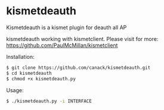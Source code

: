 # kismetdeauth
Kismetdeauth is a kismet plugin for deauth all AP

kismetdeauth working with kismetclient.
Please visit for more: https://github.com/PaulMcMillan/kismetclient

Installation:
```sh
$ git clone https://github.com/canack/kismetdeauth.git
$ cd kismetdeauth
$ chmod +x kismetdeauth.py
```

Usage:
```sh
$ ./kismetdeauth.py -i INTERFACE
```
